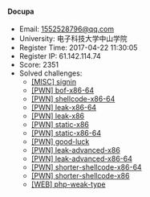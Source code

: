 #### Docupa  

* Email: 1552528796@qq.com  
* University: 电子科技大学中山学院  
* Register Time: 2017-04-22 11:30:05  
* Register IP: 61.142.114.74  
* Score: 2351  
* Solved challenges: 
  * [[MISC] signin](https://github.com/SniperOJ/Challenges/blob/master/MISC/signin.json)  
  * [[PWN] bof-x86-64](https://github.com/SniperOJ/Challenges/blob/master/PWN/bof-x86-64.json)  
  * [[PWN] shellcode-x86-64](https://github.com/SniperOJ/Challenges/blob/master/PWN/shellcode-x86-64.json)  
  * [[PWN] leak-x86-64](https://github.com/SniperOJ/Challenges/blob/master/PWN/leak-x86-64.json)  
  * [[PWN] leak-x86](https://github.com/SniperOJ/Challenges/blob/master/PWN/leak-x86.json)  
  * [[PWN] static-x86](https://github.com/SniperOJ/Challenges/blob/master/PWN/static-x86.json)  
  * [[PWN] static-x86-64](https://github.com/SniperOJ/Challenges/blob/master/PWN/static-x86-64.json)  
  * [[PWN] good-luck](https://github.com/SniperOJ/Challenges/blob/master/PWN/good-luck.json)  
  * [[PWN] leak-advanced-x86](https://github.com/SniperOJ/Challenges/blob/master/PWN/leak-advanced-x86.json)  
  * [[PWN] leak-advanced-x86-64](https://github.com/SniperOJ/Challenges/blob/master/PWN/leak-advanced-x86-64.json)  
  * [[PWN] shorter-shellcode-x86-64](https://github.com/SniperOJ/Challenges/blob/master/PWN/shorter-shellcode-x86-64.json)  
  * [[PWN] shorter-shellcode-x86](https://github.com/SniperOJ/Challenges/blob/master/PWN/shorter-shellcode-x86.json)  
  * [[WEB] php-weak-type](https://github.com/SniperOJ/Challenges/blob/master/WEB/php-weak-type.json)  
